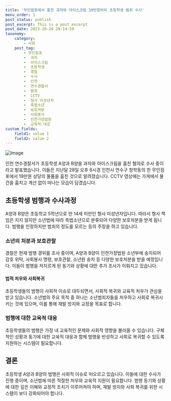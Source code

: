 ```yaml
---
title: '무인점포에서 훔친 과자와 아이스크림 19만원어치 초등학생 범죄 수사'
menu_order: 1
post_status: publish
post_excerpt: This is a post excerpt
post_date: 2023-10-20 20:14:59
taxonomy:
    category:
        - 사회
    post_tag:
        - 무인점포
        -  과자
        -  아이스크림
        -  초등학생
        -  경찰
        -  수사
        -  인천
        -  연수경찰서
        -  범죄
        -  CCTV
        -  형사 미성년자
        -  촉법소년
        -  보호처분
        -  사회봉사
        -  인천가정법원
        -  교육적 대응
custom_fields:
    field1: value 1
    field2: value 2
---
```


![Image](https://imgnews.pstatic.net/image/020/2024/02/06/0003546823_001_20240206111707826.jpg?type=w647)


인천 연수경찰서가 초등학생 A양과 B양을 과자와 아이스크림을 훔친 혐의로 수사 중이라고 발표했습니다. 이들은 지난달 28일 오후 6시경 인천시 연수구 청학동의 한 무인점포에서 19만원 상당의 물품을 훔친 것으로 알려졌습니다. CCTV 영상에는 가게에서 물건을 훔치고 계산 없이 떠나는 모습이 담겼습니다.

## 초등학생 범행과 수사과정
A양과 B양은 초등학교 5학년으로 만 14세 미만인 형사 미성년자입니다. 따라서 형사 책임은 지지 않지만 소년법에 따라 촉법소년으로 분류되어 다양한 보호처분을 받게 됩니다. 범행을 인정하지만 범죄의 정도를 모르는 등의 주장을 하고 있습니다.

### 소년의 처분과 보호관찰
경찰은 현재 범행 경위를 조사 중이며, A양과 B양이 인천가정법원 소년부에 송치되어 감호 위탁, 사회봉사 명령, 보호관찰, 소년원 송치 등 다양한 보호처분을 받을 예정입니다. 이들이 범행을 저지르게 된 동기와 상황에 대한 추가 조사가 이뤄지고 있습니다.

#### 법적 처우와 사회복귀
초등학생들의 범행이 사회적 이슈로 대두되면서, 사회적 복귀와 교육적 처우가 관심을 받고 있습니다. 소년법의 주요 목적 중 하나는 소년범죄자들을 처우하고 사회로 복귀시키는 것에 있으며, 이를 통해 재발 방지와 교정을 목표로 합니다.

### 범행에 대한 교육적 대응
초등학생들의 범행은 가정 내 교육적인 문제와 사회적 영향을 불러올 수 있습니다. 구체적인 상황과 동기에 대한 교육적 대응과 함께 범행을 반성하고 사회로 복귀할 수 있도록 지원하는 시스템이 필요합니다.

## 결론
초등학생 A양과 B양의 범행은 사회적 이슈로 떠오르고 있습니다. 이들에 대한 수사가 진행 중이며, 소년법에 따른 적절한 처우와 교육적 지원이 필요합니다. 범행 동기와 상황에 대한 깊은 이해와 교정적 조치가 이루어져야 하며, 재발 방지와 사회 복귀를 위한 시스템이 보다 강화되어야 합니다.
